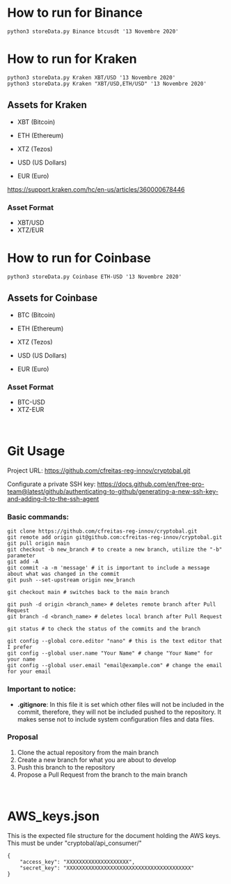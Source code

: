 # How to run for Binance
```
python3 storeData.py Binance btcusdt '13 Novembre 2020'
```

# How to run for Kraken
```
python3 storeData.py Kraken XBT/USD '13 Novembre 2020'
python3 storeData.py Kraken "XBT/USD,ETH/USD" '13 Novembre 2020'
```

## Assets for Kraken
- XBT (Bitcoin)
- ETH (Ethereum)
- XTZ (Tezos)

- USD (US Dollars)
- EUR (Euro)

https://support.kraken.com/hc/en-us/articles/360000678446

### Asset Format
- XBT/USD
- XTZ/EUR

# How to run for Coinbase
```
python3 storeData.py Coinbase ETH-USD '13 Novembre 2020'
```

## Assets for Coinbase
- BTC (Bitcoin)
- ETH (Ethereum)
- XTZ (Tezos)

- USD (US Dollars)
- EUR (Euro)

### Asset Format
- BTC-USD
- XTZ-EUR

<br>

# Git Usage
Project URL:
https://github.com/cfreitas-reg-innov/cryptobal.git

Configurate a private SSH key:
https://docs.github.com/en/free-pro-team@latest/github/authenticating-to-github/generating-a-new-ssh-key-and-adding-it-to-the-ssh-agent

### Basic commands:
```
git clone https://github.com/cfreitas-reg-innov/cryptobal.git
git remote add origin git@github.com:cfreitas-reg-innov/cryptobal.git
git pull origin main
git checkout -b new_branch # to create a new branch, utilize the "-b" parameter
git add -A
git commit -a -m 'message' # it is important to include a message about what was changed in the commit
git push --set-upstream origin new_branch

git checkout main # switches back to the main branch

git push -d origin <branch_name> # deletes remote branch after Pull Request
git branch -d <branch_name> # deletes local branch after Pull Request

git status # to check the status of the commits and the branch

git config --global core.editor "nano" # this is the text editor that I prefer
git config --global user.name "Your Name" # change "Your Name" for your name
git config --global user.email "email@example.com" # change the email for your email
```

### Important to notice:
- **.gitignore**: In this file it is set which other files will not be included in the commit, therefore, they will not be included pushed to the repository.
It makes sense not to include system configuration files and data files.

### Proposal
1. Clone the actual repository from the main branch
2. Create a new branch for what you are about to develop
3. Push this branch to the repository
4. Propose a Pull Request from the branch to the main branch

<br>

# AWS_keys.json
This is the expected file structure for the document holding the AWS keys. This must be under "cryptobal/api_consumer/"

```
{
    "access_key": "XXXXXXXXXXXXXXXXXXXX",
    "secret_key": "XXXXXXXXXXXXXXXXXXXXXXXXXXXXXXXXXXXXXXXX"
}
```